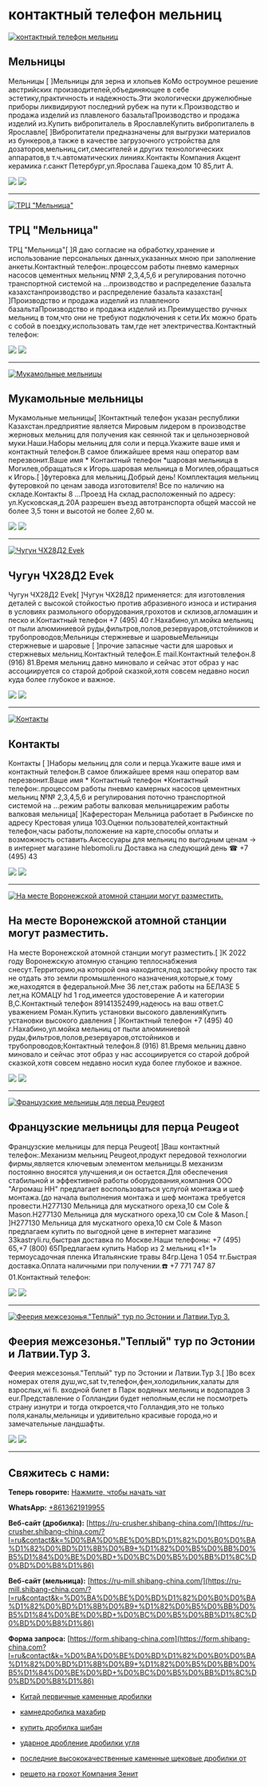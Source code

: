 # контактный телефон мельниц

<a href="https://swt.shibang-china.com/?l=ru&img&k=%D0%BA%D0%BE%D0%BD%D1%82%D0%B0%D0%BA%D1%82%D0%BD%D1%8B%D0%B9+%D1%82%D0%B5%D0%BB%D0%B5%D1%84%D0%BE%D0%BD+%D0%BC%D0%B5%D0%BB%D1%8C%D0%BD%D0%B8%D1%86" target="_blank">![контактный телефон мельниц](http://static.shibang-china.com/all-800x300/1287.jpg)</a>

## Мельницы
Мельницы [ ]Мельницы для зерна и хлопьев KoMo остроумное решение австрийских производителей,объединяющее в себе эстетику,практичность и надежность.Эти экологически дружелюбные приборы ликвидируют последний рубеж на пути к.Производство и продажа изделий из плавленого базальтаПроизводство и продажа изделий из.Купить вибропиталель в ЯрославлеКупить вибропиталель в Ярославле[ ]Вибропитатели предназначены для выгрузки материалов из бункеров,а также в качестве загрузочного устройства для дозаторов,мельниц,сит,смесителей и других технологических аппаратов,в т.ч.автоматических линиях.Контакты Компания Акцент керамика г.cанкт Петербург,ул.Ярослава Гашека,дом 10 85,лит А.


<a href="https://whatsapp.shibangsoft.com/WhatsApp.php" target="_blank" title="WhatsApp">![](http://static.shibang-china.com/icon/whatsapp.png)</a> <a href="https://swt.shibang-china.com/?l=ru&icon&k=%D0%BA%D0%BE%D0%BD%D1%82%D0%B0%D0%BA%D1%82%D0%BD%D1%8B%D0%B9+%D1%82%D0%B5%D0%BB%D0%B5%D1%84%D0%BE%D0%BD+%D0%BC%D0%B5%D0%BB%D1%8C%D0%BD%D0%B8%D1%86" target="_blank">![](http://static.shibang-china.com/icon/chat-ru.png)</a>

---

<a href="https://swt.shibang-china.com/?l=ru&img&k=%D0%BA%D0%BE%D0%BD%D1%82%D0%B0%D0%BA%D1%82%D0%BD%D1%8B%D0%B9+%D1%82%D0%B5%D0%BB%D0%B5%D1%84%D0%BE%D0%BD+%D0%BC%D0%B5%D0%BB%D1%8C%D0%BD%D0%B8%D1%86" target="_blank">![ТРЦ &quot;Мельница&quot;](http://static.shibang-china.com/all-800x300/332.jpg)</a>

## ТРЦ &quot;Мельница&quot;
ТРЦ &quot;Мельница&quot;[ ]Я даю согласие на обработку,хранение и использование персональных данных,указанных мною при заполнение анкеты.Контактный телефон:.процессом работы пневмо камерных насосов цементных мельниц №№ 2,3,4,5,6 и регулирования поточно транспортной системой на …производство и распределение базальта казахстанпроизводство и распределение базальта казахстан[ ]Производство и продажа изделий из плавленого базальтаПроизводство и продажа изделий из.Преимущество ручных мельниц в том,что они не требуют подключения к сети.Их можно брать с собой в поездку,использовать там,где нет электричества.Контактный телефон:


<a href="https://whatsapp.shibangsoft.com/WhatsApp.php" target="_blank" title="WhatsApp">![](http://static.shibang-china.com/icon/whatsapp.png)</a> <a href="https://swt.shibang-china.com/?l=ru&icon&k=%D0%BA%D0%BE%D0%BD%D1%82%D0%B0%D0%BA%D1%82%D0%BD%D1%8B%D0%B9+%D1%82%D0%B5%D0%BB%D0%B5%D1%84%D0%BE%D0%BD+%D0%BC%D0%B5%D0%BB%D1%8C%D0%BD%D0%B8%D1%86" target="_blank">![](http://static.shibang-china.com/icon/chat-ru.png)</a>

---

<a href="https://swt.shibang-china.com/?l=ru&img&k=%D0%BA%D0%BE%D0%BD%D1%82%D0%B0%D0%BA%D1%82%D0%BD%D1%8B%D0%B9+%D1%82%D0%B5%D0%BB%D0%B5%D1%84%D0%BE%D0%BD+%D0%BC%D0%B5%D0%BB%D1%8C%D0%BD%D0%B8%D1%86" target="_blank">![Мукамольные мельницы](http://static.shibang-china.com/all-800x300/892.jpg)</a>

## Мукамольные мельницы
Мукамольные мельницы[ ]Контактный телефон указан республики Казахстан.предприятие является Мировым лидером в производстве жерновых мельниц для получения как сеянной так и цельнозерновой муки.Наши.Наборы мельниц для соли и перца.Укажите ваше имя и контактный телефон.В самое ближайшее время наш оператор вам перезвонит.Ваше имя * Контактный телефон *шаровая мельница в Могилев,обращаться к Игорь.шаровая мельница в Могилев,обращаться к Игорь.[ ]футеровка для мельниц.Добрый день! Комплектация мельниц футеровкой по ценам завода изготовителя! Все по наличию на складе.Контакты 8 …Проезд На склад,расположенный по адресу: ул.Кусковская,д.20А разрешен въезд автотранспорта общей массой не более 3,5 тонн и высотой не более 2,60 м.


<a href="https://whatsapp.shibangsoft.com/WhatsApp.php" target="_blank" title="WhatsApp">![](http://static.shibang-china.com/icon/whatsapp.png)</a> <a href="https://swt.shibang-china.com/?l=ru&icon&k=%D0%BA%D0%BE%D0%BD%D1%82%D0%B0%D0%BA%D1%82%D0%BD%D1%8B%D0%B9+%D1%82%D0%B5%D0%BB%D0%B5%D1%84%D0%BE%D0%BD+%D0%BC%D0%B5%D0%BB%D1%8C%D0%BD%D0%B8%D1%86" target="_blank">![](http://static.shibang-china.com/icon/chat-ru.png)</a>

---

<a href="https://swt.shibang-china.com/?l=ru&img&k=%D0%BA%D0%BE%D0%BD%D1%82%D0%B0%D0%BA%D1%82%D0%BD%D1%8B%D0%B9+%D1%82%D0%B5%D0%BB%D0%B5%D1%84%D0%BE%D0%BD+%D0%BC%D0%B5%D0%BB%D1%8C%D0%BD%D0%B8%D1%86" target="_blank">![Чугун ЧХ28Д2 Evek](http://static.shibang-china.com/all-800x300/1499.jpg)</a>

## Чугун ЧХ28Д2 Evek
Чугун ЧХ28Д2 Evek[ ]Чугун ЧХ28Д2 применяется: для изготовления деталей с высокой стойкостью против абразивного износа и истирания в условиях размольного оборудования,грохотов и склизов,агломашин и песко и.Контактный телефон +7 (495) 40 г.Нахабино,ул.мойка мельниц от пыли алюминиевой руды,фильтров,полов,резервуаров,отстойников и трубопроводов;Мельницы стержневые и шаровыеМельницы стержневые и шаровые [ ]прочие запасные части для шаровых и стержневых мельниц.Контактный телефон.E mail.Контактный телефон.8 (916) 81.Время мельниц давно миновало и сейчас этот образ у нас ассоциируется со старой доброй сказкой,хотя совсем недавно носил куда более глубокое и важное.


<a href="https://whatsapp.shibangsoft.com/WhatsApp.php" target="_blank" title="WhatsApp">![](http://static.shibang-china.com/icon/whatsapp.png)</a> <a href="https://swt.shibang-china.com/?l=ru&icon&k=%D0%BA%D0%BE%D0%BD%D1%82%D0%B0%D0%BA%D1%82%D0%BD%D1%8B%D0%B9+%D1%82%D0%B5%D0%BB%D0%B5%D1%84%D0%BE%D0%BD+%D0%BC%D0%B5%D0%BB%D1%8C%D0%BD%D0%B8%D1%86" target="_blank">![](http://static.shibang-china.com/icon/chat-ru.png)</a>

---

<a href="https://swt.shibang-china.com/?l=ru&img&k=%D0%BA%D0%BE%D0%BD%D1%82%D0%B0%D0%BA%D1%82%D0%BD%D1%8B%D0%B9+%D1%82%D0%B5%D0%BB%D0%B5%D1%84%D0%BE%D0%BD+%D0%BC%D0%B5%D0%BB%D1%8C%D0%BD%D0%B8%D1%86" target="_blank">![Контакты](http://static.shibang-china.com/all-800x300/829.jpg)</a>

## Контакты
Контакты [ ]Наборы мельниц для соли и перца.Укажите ваше имя и контактный телефон.В самое ближайшее время наш оператор вам перезвонит.Ваше имя * Контактный телефон *Контактный телефон:.процессом работы пневмо камерных насосов цементных мельниц №№ 2,3,4,5,6 и регулирования поточно транспортной системой на …режим работы валковая мельницарежим работы валковая мельница[ ]Кафересторан Мельница работает в Рыбинске по адресу Крестовая улица 103.Оценки пользователей,контактный телефон,часы работы,положение на карте,способы оплаты и возможность оставить.Аксессуары для мельниц по выгодным ценам → в интернет магазине hlebomoli.ru Доставка на следующий день ☎ +7 (495) 43


<a href="https://whatsapp.shibangsoft.com/WhatsApp.php" target="_blank" title="WhatsApp">![](http://static.shibang-china.com/icon/whatsapp.png)</a> <a href="https://swt.shibang-china.com/?l=ru&icon&k=%D0%BA%D0%BE%D0%BD%D1%82%D0%B0%D0%BA%D1%82%D0%BD%D1%8B%D0%B9+%D1%82%D0%B5%D0%BB%D0%B5%D1%84%D0%BE%D0%BD+%D0%BC%D0%B5%D0%BB%D1%8C%D0%BD%D0%B8%D1%86" target="_blank">![](http://static.shibang-china.com/icon/chat-ru.png)</a>

---

<a href="https://swt.shibang-china.com/?l=ru&img&k=%D0%BA%D0%BE%D0%BD%D1%82%D0%B0%D0%BA%D1%82%D0%BD%D1%8B%D0%B9+%D1%82%D0%B5%D0%BB%D0%B5%D1%84%D0%BE%D0%BD+%D0%BC%D0%B5%D0%BB%D1%8C%D0%BD%D0%B8%D1%86" target="_blank">![На месте Воронежской атомной станции могут разместить.](http://static.shibang-china.com/all-800x300/516.jpg)</a>

## На месте Воронежской атомной станции могут разместить.
На месте Воронежской атомной станции могут разместить.[ ]К 2022 году Воронежскую атомную станцию теплоснабжения снесут.Территорию,на которой она находится,под застройку просто так не отдать это земли промышленного назначения,которые,к тому же,находятся в федеральной.Мне 36 лет,стаж работы на БЕЛАЗЕ 5 лет,на КОМАЦУ hd 1 год,имеется удостоверение А и категории В,С.Контактный телефон 89141352499,надеюсь на ваш ответ.С уважением Роман.Купить установки высокого давленияКупить установки высокого давления [ ]Контактный телефон +7 (495) 40 г.Нахабино,ул.мойка мельниц от пыли алюминиевой руды,фильтров,полов,резервуаров,отстойников и трубопроводов;Контактный телефон.8 (916) 81.Время мельниц давно миновало и сейчас этот образ у нас ассоциируется со старой доброй сказкой,хотя совсем недавно носил куда более глубокое и важное.


<a href="https://whatsapp.shibangsoft.com/WhatsApp.php" target="_blank" title="WhatsApp">![](http://static.shibang-china.com/icon/whatsapp.png)</a> <a href="https://swt.shibang-china.com/?l=ru&icon&k=%D0%BA%D0%BE%D0%BD%D1%82%D0%B0%D0%BA%D1%82%D0%BD%D1%8B%D0%B9+%D1%82%D0%B5%D0%BB%D0%B5%D1%84%D0%BE%D0%BD+%D0%BC%D0%B5%D0%BB%D1%8C%D0%BD%D0%B8%D1%86" target="_blank">![](http://static.shibang-china.com/icon/chat-ru.png)</a>

---

<a href="https://swt.shibang-china.com/?l=ru&img&k=%D0%BA%D0%BE%D0%BD%D1%82%D0%B0%D0%BA%D1%82%D0%BD%D1%8B%D0%B9+%D1%82%D0%B5%D0%BB%D0%B5%D1%84%D0%BE%D0%BD+%D0%BC%D0%B5%D0%BB%D1%8C%D0%BD%D0%B8%D1%86" target="_blank">![Французские мельницы для перца Peugeot](http://static.shibang-china.com/all-800x300/653.jpg)</a>

## Французские мельницы для перца Peugeot
Французские мельницы для перца Peugeot[ ]Ваш контактный телефон:.Механизм мельниц Peugeot,продукт передовой технологии фирмы,является ключевым элементом мельницы.В механизм постоянно вносятся улучшения,и он остается.Для обеспечения стабильной и эффективной работы оборудования,компания ООО &quot;Агромаш НН&quot; предлагает воспользоваться услугой монтажа и шеф монтажа.(до начала выполнения монтажа и шеф монтажа требуется провести.H277130 Мельница для мускатного ореха,10 см Cole &amp; Mason.H277130 Мельница для мускатного ореха,10 см Cole &amp; Mason.[ ]H277130 Мельница для мускатного ореха,10 см Cole &amp; Mason предлагаем купить по выгодной цене в интернет магазине 33kastryli.ru,быстрая доставка по Москве.Наши телефоны: +7 (495) 65,+7 (800) 65Предлагаем купить Набор из 2 мельниц &#171;1+1&#187; термоусадочная пленка Итальянские травы 84гр.Цена 1 054 тг.Быстрая доставка.Оплата наличными при получении.☎️ +7 771 747 87 01.Контактный телефон:


<a href="https://whatsapp.shibangsoft.com/WhatsApp.php" target="_blank" title="WhatsApp">![](http://static.shibang-china.com/icon/whatsapp.png)</a> <a href="https://swt.shibang-china.com/?l=ru&icon&k=%D0%BA%D0%BE%D0%BD%D1%82%D0%B0%D0%BA%D1%82%D0%BD%D1%8B%D0%B9+%D1%82%D0%B5%D0%BB%D0%B5%D1%84%D0%BE%D0%BD+%D0%BC%D0%B5%D0%BB%D1%8C%D0%BD%D0%B8%D1%86" target="_blank">![](http://static.shibang-china.com/icon/chat-ru.png)</a>

---

<a href="https://swt.shibang-china.com/?l=ru&img&k=%D0%BA%D0%BE%D0%BD%D1%82%D0%B0%D0%BA%D1%82%D0%BD%D1%8B%D0%B9+%D1%82%D0%B5%D0%BB%D0%B5%D1%84%D0%BE%D0%BD+%D0%BC%D0%B5%D0%BB%D1%8C%D0%BD%D0%B8%D1%86" target="_blank">![Феерия межсезонья.&quot;Теплый&quot; тур по Эстонии и Латвии.Тур 3.](http://static.shibang-china.com/all-800x300/25.jpg)</a>

## Феерия межсезонья.&quot;Теплый&quot; тур по Эстонии и Латвии.Тур 3.
Феерия межсезонья.&quot;Теплый&quot; тур по Эстонии и Латвии.Тур 3.[ ]Во всех номерах отеля душ,wc,sat tv,телефон,фен,холодильник,халаты для взрослых,wi fi. входной билет в Парк водяных мельниц и водопадов 3 eur.Представление о Голландии будет неполным,если не посмотреть страну изнутри и тогда откроется,что Голландия,это не только поля,каналы,мельницы и удивительно красивые города,но и замечательные ландшафты.

<a href="https://whatsapp.shibangsoft.com/WhatsApp.php" target="_blank" title="WhatsApp">![](http://static.shibang-china.com/icon/whatsapp.png)</a> <a href="https://swt.shibang-china.com/?l=ru&icon&k=%D0%BA%D0%BE%D0%BD%D1%82%D0%B0%D0%BA%D1%82%D0%BD%D1%8B%D0%B9+%D1%82%D0%B5%D0%BB%D0%B5%D1%84%D0%BE%D0%BD+%D0%BC%D0%B5%D0%BB%D1%8C%D0%BD%D0%B8%D1%86" target="_blank">![](http://static.shibang-china.com/icon/chat-ru.png)</a>

---
## Свяжитесь с нами:

**Теперь говорите:** [Нажмите, чтобы начать чат](https://swt.shibang-china.com?l=ru&contact&k=%D0%BA%D0%BE%D0%BD%D1%82%D0%B0%D0%BA%D1%82%D0%BD%D1%8B%D0%B9+%D1%82%D0%B5%D0%BB%D0%B5%D1%84%D0%BE%D0%BD+%D0%BC%D0%B5%D0%BB%D1%8C%D0%BD%D0%B8%D1%86)

**WhatsApp:**  [+8613621919955](https://whatsapp.shibangsoft.com/WhatsApp.php)

**Веб-сайт (дробилка):** [https://ru-crusher.shibang-china.com/](https://ru-crusher.shibang-china.com/?l=ru&contact&k=%D0%BA%D0%BE%D0%BD%D1%82%D0%B0%D0%BA%D1%82%D0%BD%D1%8B%D0%B9+%D1%82%D0%B5%D0%BB%D0%B5%D1%84%D0%BE%D0%BD+%D0%BC%D0%B5%D0%BB%D1%8C%D0%BD%D0%B8%D1%86)

**Веб-сайт (мельница):** [https://ru-mill.shibang-china.com/](https://ru-mill.shibang-china.com/?l=ru&contact&k=%D0%BA%D0%BE%D0%BD%D1%82%D0%B0%D0%BA%D1%82%D0%BD%D1%8B%D0%B9+%D1%82%D0%B5%D0%BB%D0%B5%D1%84%D0%BE%D0%BD+%D0%BC%D0%B5%D0%BB%D1%8C%D0%BD%D0%B8%D1%86)

**Форма запроса:** [https://form.shibang-china.com](https://form.shibang-china.com?l=ru&contact&k=%D0%BA%D0%BE%D0%BD%D1%82%D0%B0%D0%BA%D1%82%D0%BD%D1%8B%D0%B9+%D1%82%D0%B5%D0%BB%D0%B5%D1%84%D0%BE%D0%BD+%D0%BC%D0%B5%D0%BB%D1%8C%D0%BD%D0%B8%D1%86)

* [Китай первичные каменные дробилки](../119/%D0%9A%D0%B8%D1%82%D0%B0%D0%B9%20%D0%BF%D0%B5%D1%80%D0%B2%D0%B8%D1%87%D0%BD%D1%8B%D0%B5%20%D0%BA%D0%B0%D0%BC%D0%B5%D0%BD%D0%BD%D1%8B%D0%B5%20%D0%B4%D1%80%D0%BE%D0%B1%D0%B8%D0%BB%D0%BA%D0%B8.md)

* [камнедробилка махабир](../118/%D0%BA%D0%B0%D0%BC%D0%BD%D0%B5%D0%B4%D1%80%D0%BE%D0%B1%D0%B8%D0%BB%D0%BA%D0%B0%20%D0%BC%D0%B0%D1%85%D0%B0%D0%B1%D0%B8%D1%80.md)

* [купить дробилка шибан](../106/%D0%BA%D1%83%D0%BF%D0%B8%D1%82%D1%8C%20%D0%B4%D1%80%D0%BE%D0%B1%D0%B8%D0%BB%D0%BA%D0%B0%20%D1%88%D0%B8%D0%B1%D0%B0%D0%BD.md)

* [ударное дробление дробилки угля](../108/%D1%83%D0%B4%D0%B0%D1%80%D0%BD%D0%BE%D0%B5%20%D0%B4%D1%80%D0%BE%D0%B1%D0%BB%D0%B5%D0%BD%D0%B8%D0%B5%20%D0%B4%D1%80%D0%BE%D0%B1%D0%B8%D0%BB%D0%BA%D0%B8%20%D1%83%D0%B3%D0%BB%D1%8F.md)

* [последние высококачественные каменные щековые дробилки от](../116/%D0%BF%D0%BE%D1%81%D0%BB%D0%B5%D0%B4%D0%BD%D0%B8%D0%B5%20%D0%B2%D1%8B%D1%81%D0%BE%D0%BA%D0%BE%D0%BA%D0%B0%D1%87%D0%B5%D1%81%D1%82%D0%B2%D0%B5%D0%BD%D0%BD%D1%8B%D0%B5%20%D0%BA%D0%B0%D0%BC%D0%B5%D0%BD%D0%BD%D1%8B%D0%B5%20%D1%89%D0%B5%D0%BA%D0%BE%D0%B2%D1%8B%D0%B5%20%D0%B4%D1%80%D0%BE%D0%B1%D0%B8%D0%BB%D0%BA%D0%B8%20%D0%BE%D1%82.md)

* [решето на грохот Компания Зенит](../111/%D1%80%D0%B5%D1%88%D0%B5%D1%82%D0%BE%20%D0%BD%D0%B0%20%D0%B3%D1%80%D0%BE%D1%85%D0%BE%D1%82%20%D0%9A%D0%BE%D0%BC%D0%BF%D0%B0%D0%BD%D0%B8%D1%8F%20%D0%97%D0%B5%D0%BD%D0%B8%D1%82.md)